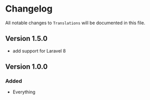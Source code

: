 # Changelog

All notable changes to `Translations` will be documented in this file.

## Version 1.5.0
- add support for Laravel 8

## Version 1.0.0

### Added
- Everything
